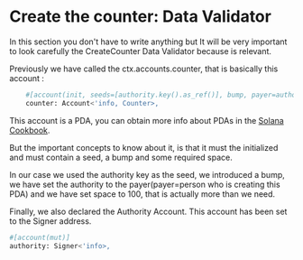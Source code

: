 # Create the counter: Data Validator 

In this section you don't have to write anything but It will be very important to look carefully the CreateCounter Data Validator because is relevant. 

Previously we have called the ctx.accounts.counter, that is basically this account :
 
```bash 
    #[account(init, seeds=[authority.key().as_ref()], bump, payer=authority, space=100)]
    counter: Account<'info, Counter>,
```
This account is a PDA, you can obtain more info about PDAs in the [Solana Cookbook](https://solanacookbook.com/core-concepts/pdas.html#facts).

But the important concepts to know about it, is that it must the initialized and must contain a seed, a bump and some required space. 

In our case we used the authority key as the seed, we introduced a bump, we have set the authority to the payer(payer=person who is creating this PDA) and we have set space to 100, that is actually more than we need. 

Finally, we also declared the Authority Account. This account has been set to the Signer address.

```bash
#[account(mut)]
authority: Signer<'info>,
```